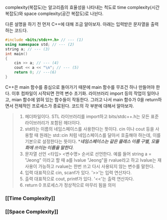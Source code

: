 complexity(복잡도)는 알고리즘의 효율성을 나타내는 척도로 time complexity(시간 복잡도)와 space complexity(공간 복잡도)로 나뉜다.

다른 설명을 하기 전 먼저 C++에 대해 조금 알아보자.
아래는 입력받은 문자열을 출력하는 코드다.
```cpp
#include <bits/stdc++.h> // --- (1)
using namespace std; // --- (2)
string a; // --- (3)
int main()
{
	cin >> a; // --- (4)
	cout << a << "\n"; // --- (5)
	return 0; // ---(6)
}
```

C++은 main 함수를 중심으로 돌아가기 때문에 main 함수를 무조건 하나 만들어야 한다.
이후 컴파일이 시작되면 전역 변수 초기화. 라이브러리 import 등의 작업이 일어나고, mian 함수에 얽혀 있는 함수들이 작동한다. 그러고 나서 main 함수가 0을 return하면서 전체적인 프로세스가 종료된다. 코드의 각 부분에 대해서 알아보자.

> 1. 헤더파일이다. STL 라이브러리를 import하고 bits/stdc++.h는 모든 표준 라이브러리가 포함된 헤더이다.
> 2. std라는 이름의 네임스페이스를 사용한다는 뜻이다. cin 이나 cout 등을 사용할 때 원래는 std::cin 처럼 네임스페이스를 달아서 호출해야 하는데, 이를 기본으로 설정한다는 뜻이다. 
>    ****네임스페이스는 같은 클래스 이름 구별, 모듈화에 쓰이는 이름을 말한다.***
> 3. 문자열 선언
>    <타입> <변수명> 순서로 선언한다.
>    예를 들어 string a = "Jeong" 이라고 할 때 a를 lvalue "Jeong"을 rvalue라고 하고 lvalue는 재사용이 가능하고 rvalue는 한번 쓰고 다시 사용되지 않는 변수를 말한다.
> 4. 입력
>    대표적으로 cin, scanf가 있다. '>>'는 입력 연산자다.
> 5. 출력
>    대표적으로 cout, printf가 있다. '<<'는 출력 연산자다.
> 6. return 0
>    프로세스가 정상적으로 마무리 됨을 의미
### [[Time Complexity]]

### [[Space Complexity]]